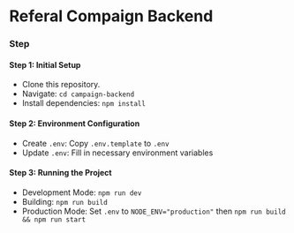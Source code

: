 # Referal Compaign Backend




### Step

#### Step 1: Initial Setup

- Clone this repository. 
- Navigate: `cd campaign-backend`
- Install dependencies: `npm install`

#### Step 2: Environment Configuration

- Create `.env`: Copy `.env.template` to `.env`
- Update `.env`: Fill in necessary environment variables

#### Step 3: Running the Project

- Development Mode: `npm run dev`
- Building: `npm run build`
- Production Mode: Set `.env` to `NODE_ENV="production"` then `npm run build && npm run start`
